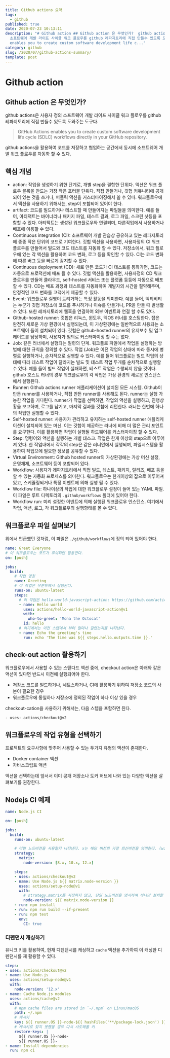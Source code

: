 ```yaml
---
title: Github actions 요약
tags:
  - github
published: true
date: 2020-07-23 10:13:11
description: "# Github action ## Github action 은 무엇인가?  github actions은 사용자 정의
  소프트웨어 개발 라이프 사이클 워크 플로우를 github 레파지토리에 직접 만들수 있도록 도와주는 도구다.  > GitHub Actions
  enables you to create custom software development life c..."
category: github
slug: /2020/07/github-actions-summary/
template: post
---
```

# Github action

## Github action 은 무엇인가?

github actions은 사용자 정의 소프트웨어 개발 라이프 사이클 워크 플로우를 github 레파지토리에 직접 만들수 있도록 도와주는 도구다.

> GitHub Actions enables you to create custom software development life cycle (SDLC) workflows directly in your GitHub repository.

github actions을 활용하여 코드를 저장하고 협업하는 공간에서 동시에 소프트웨어 개발 워크 플로우를 자동화 할 수 있다.

## 핵심 개념

- action: 작업을 생성하기 위한 단계로, 개별 step을 결합한 단위다. 액션은 워크 플로우 블록을 만드는 가장 작은 포터블 단위다. 직접 만들거나, 깃헙 커뮤니티에 공개되어 있는 것을 쓰거나, 퍼플릭 액션을 커스터마이징해서 쓸 수 있따. 워크플로우에서 액션을 사용하기 위해서는, step이 포함되어 있어야 한다.
- artifact: 코드를 빌드하거나 테스트할 때 만들어지는 파일들을 의미한다. 예를 들어, 아티팩트는 바이너리나 패키지 파일, 테스트 결과, 로그 파일, 스크린 샷등을 포함할 수 있다. 아티팩트는 생성된 워크플로우와 연결되며, 다른작업에서 사용하거나 배포에 이용할 수 있다.
- Continuous integration (CI): 소프트웨어 개발 관습상 공유하고 있는 레파지토리에 종종 작은 단위의 코드로 기여한다. 깃헙 액션을 사용하면, 사용자정의 CI 워크 플로우를 만들어서 빌드와 코드 테스트를 자동화 할 수 있다. 저장소에서, 워크 플로우에 있는 각 액션을 활용하여 코드 변화, 로그 등을 확인할 수 있다. CI는 코드 변화에 따른 버그 등을 빠르게 감지할 수 있다.
- Continuous deployment (CD): 새로 만든 코드가 CI 테스트를 통화가면, 코드는 자동으로 프로덕션에 배포 될 수 있다. 깃헙 액션을 활용하면, 사용자정의 CD 워크플로우를 만들어 클라우드, self-hosted 서비스 또는 플랫폼 등등에 자동으로 배포할 수 있다. CD는 배포 과정과 테스트를 자동화하여 개발자의 시간을 절약해주며, 안정적인 코드 변화를 고객에게 제공할 수 있다.
- Event: 워크플로우 실행이 트리거하는 특정 활동을 의미한다. 예를 들어, 액티비티는 누군가 깃헙 저장소에 코드를 푸시하거나 이슈를 만들거나, PR을 만들 때 발생할 수 있다. 또한 레파지토리에 웹훅을 연결하여 외부 이벤트와 연결 할 수도 있다.
- Github-hosted runner: 깃헙은 리눅스, 윈도우, 맥OS 러너를 호스팅한다. 잡은 완전히 새로운 가상 환경에서 실행되는데, 이 가상환경에는 일반적으로 사용되는 소프트웨어 들이 설치되어 있다. 깃헙은 github-hosted runner의 유지보수 및 업그레이드를 담당하며, 사용자가 임의로 커스터마이징 할 수는 없다.
- Job: 같은 러너에서 실행되는 일련의 단계. 워크플로 파일에서 작업을 실행하는 방법에 대한 규칙을 정의할 수 있다. 작업 (Job)은 이전 작업의 상태에 따라 동시에 병렬로 실행하거나, 순차적으로 실행할 수 있다. 예를 들어 워크플로는 빌드 작업의 상태에 따라 테스트 작업이 달라지는 빌드 및 테스트 작업 두개를 순차적으로 실행할 수 있다. 예를 들어 빌드 작업이 실패하면, 테스트 작업은 수행되지 않을 것이다. github 호스트 러너의 경우 워크플로우의 각 작업은 가상 환경의 새로운 인스턴스에서 실행된다.
- Runner: Github actions runner 애플리케이션이 설치된 모든 시스템. Github이 만든 runner를 사용하거나, 직접 만든 runner를 사용해도 된다. runner는 실행 가능한 작업을 기다린다. runner가 작업을 선택하면, 작업의 액션을 실행하고, 진행상황을 보고하며, 로그를 남기고, 마지막 결과를 깃헙에 리턴한다. 러너는 한번에 하나의 작업만 실행할 수 있다.
- Self-hosted runner: 사용자가 관리하고 유지하는 self-hosted runner 애플리케이션이 설치되어 있는 머신. 이는 깃헙이 제공하는 러너에 비해 더 많은 관리 포인트를 요구한다. 이를 활용하면 작업이 실행될 하드웨어를 커스터마이징 할 수 있다. 
- Step: 명령어와 액션을 실행하는 개별 태스크. 작업은 한개 이상의 step으로 이루어져 있다. 한 작업내에서 각각의 step은 같은 러너안에서 실행되며, 파일시스템을 활용하여 작업으에 필요한 정보를 공유할 수 있다.
- Virtual Environment: Github hosted runner의 가상환경에는 가상 머신 설정, 운영채제, 소프트웨어 등이 포함되어 있다.
- Workflow: 사용자가 레파지토리에서 직접 빌드, 테스트, 패키지, 릴리즈, 배포 등을 할 수 있는 자동화 프로세스를 의미한다. 워크플로우는 한개이상의 잡으로 이루어져 있고, 스케쥴링되거나 특정 이벤트에 의해 실행 될 수 있다.
- Workflow file: 하나이상의 작업에 대한 워크플로우 설정이 들어 있는 YAML 파일. 이 파일은 루트 디렉토리의 `.github/workflows` 폴더에 있어야 한다.
- Workflow run: 미리 설정한 이벤트에 의해 실행된 워크플로우 인스턴스. 여기에서 작업, 액션, 로그, 각 워크플로우의 실행항태를 볼 수 있다.

## 워크플로우 파일 살펴보기

위에서 언급했던 것처럼, 이 파일은 `./github/workflows`에 정의 되어 있어야 한다.

```yaml
name: Greet Everyone
# 이 워크플로우는 코드가 푸쉬되면 발동한다.
on: [push]

jobs:
  build:
    # 작업 명칭
    name: Greeting
    # 이 작업은 우분투에서 실행된다.
    runs-on: ubuntu-latest
    steps:
      # 이 작업은 hello-world-javascript-action: https://github.com/actions/hello-world-javascript-action 의 예제다.
      - name: Hello world
        uses: actions/hello-world-javascript-action@v1
        with:
          who-to-greet: 'Mona the Octocat'
        id: hello      
      # 여기에서는 이전 스텝에서 부터 얼마나 걸렸는지를 나타낸다.
      - name: Echo the greeting's time
        run: echo 'The time was ${{ steps.hello.outputs.time }}.'
```

## check-out action 활용하기

워크플로우에서 사용할 수 있는 스탠다드 액션 중에, checkout action은 아래와 같은 액션이 있다면 반드시 이전에 실행되어야 한다.

- 저장소 코드를 빌드하거나, 세트스하거나, CI에 활용하기 위하여 저장소 코드의 사본이 필요한 경우
- 워크플로우에 동일하나 저장소에 정의된 작업이 하나 이상 있을 경우

checkout-cation을 사용하기 위해서는, 다음 스텝을 포함하면 된다.

```
- uses: actions/checkout@v2
```

## 워크플로우의 작업 유형을 선택하기

프로젝트의 요구사항에 맞추어 사용할 수 있는 두가지 유형의 액션이 존재한다.

- Docker container 액션
- 자바스크립트 액션

액션을 선택하는데 앞서서 이미 공개 저장소나 도커 허브에 나와 있는 다양한 액션을 살펴보기를 권장한다.

## Nodejs CI 예제

```yaml
name: Node.js CI

on: [push]

jobs:
  build:
    runs-on: ubuntu-latest

    # 어떤 노드버전을 사용할지 나타낸다. x는 해당 버전의 가장 최신버전을 의미한다. (wildcard)
    strategy:
      matrix:
        node-version: [8.x, 10.x, 12.x]

    steps:
    - uses: actions/checkout@v2
    - name: Use Node.js ${{ matrix.node-version }}
      uses: actions/setup-node@v1
      with:
        # strategy.matrix를 지정하지 않고, 단일 노드버전을 명시하여 하나만 설치할 수도 있다.
        node-version: ${{ matrix.node-version }}
    - run: npm install
    - run: npm run build --if-present
    - run: npm test
      env:
        CI: true
```

### 디펜던시 캐싱하기

유니크 키를 활용하여, 현재 디펜던시를 캐싱하고 `cache` 액션을 추가하여 이 캐싱한 디펜던시를 재 활용할 수 있다.

```yaml
steps:
- uses: actions/checkout@v2
- name: Use Node.js
  uses: actions/setup-node@v1
  with:
    node-version: '12.x'
- name: Cache Node.js modules
  uses: actions/cache@v2
  with:
    # npm cache files are stored in `~/.npm` on Linux/macOS
    path: ~/.npm 
    # 캐시키
    key: ${{ runner.OS }}-node-${{ hashFiles('**/package-lock.json') }}
    # 캐시키로 찾지 못했을 경우 다시 시도해볼 키
    restore-keys: |
      ${{ runner.OS }}-node-
      ${{ runner.OS }}-
- name: Install dependencies
  run: npm ci
```